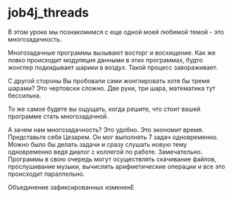 # job4j_threads
В этом уроке мы познакомимся с еще одной моей любимой темой - это многозадачность.



Многозадачные программы вызывают восторг и восхищение. Как же ловко происходит модуляция данными в этих программах, 
будто жонглер подкидывает шарики в воздух. Такой процесс завораживает.

С другой стороны Вы пробовали сами жонглировать хотя бы тремя шарами? Это чертовски сложно. Две руки, три шара, 
математика тут бессильна.

То же самое будете вы ощущать, когда решите, что стоит вашей программе стать многозадачной.

А зачем нам многозадачность? Это удобно. Это экономит время. Представьте себя Цезарем. Он мог выполнять 7 задач 
одновременно. Можно было бы делать задачи и сразу слушать новую тему одновременно ведя диалог с коллегой по работе. 
Замечательно. Программы в свою очередь могут осуществлять скачивание файлов, прослушивание музыки, вычислять 
арифметические операции и все это происходит параллельно.

Объединение зафиксированных измененE